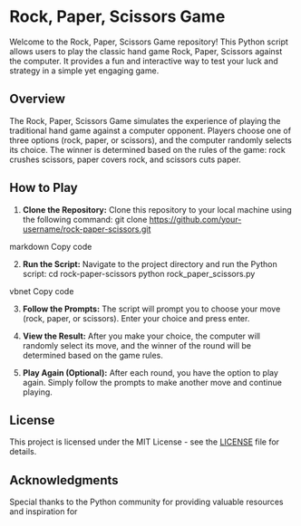 # Rock, Paper, Scissors Game

Welcome to the Rock, Paper, Scissors Game repository! This Python script allows users to play the classic hand game Rock, Paper, Scissors against the computer. It provides a fun and interactive way to test your luck and strategy in a simple yet engaging game.

## Overview

The Rock, Paper, Scissors Game simulates the experience of playing the traditional hand game against a computer opponent. Players choose one of three options (rock, paper, or scissors), and the computer randomly selects its choice. The winner is determined based on the rules of the game: rock crushes scissors, paper covers rock, and scissors cuts paper.

## How to Play

1. **Clone the Repository:** Clone this repository to your local machine using the following command:
git clone https://github.com/your-username/rock-paper-scissors.git

markdown
Copy code

2. **Run the Script:** Navigate to the project directory and run the Python script:
cd rock-paper-scissors
python rock_paper_scissors.py

vbnet
Copy code

3. **Follow the Prompts:** The script will prompt you to choose your move (rock, paper, or scissors). Enter your choice and press enter.

4. **View the Result:** After you make your choice, the computer will randomly select its move, and the winner of the round will be determined based on the game rules.

5. **Play Again (Optional):** After each round, you have the option to play again. Simply follow the prompts to make another move and continue playing.

## License

This project is licensed under the MIT License - see the [LICENSE](LICENSE) file for details.

## Acknowledgments

Special thanks to the Python community for providing valuable resources and inspiration for 
